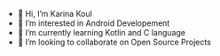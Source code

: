 - 👋 Hi, I’m Karina Koul
- 👀 I’m interested in Android Developement
- 🌱 I’m currently learning Kotlin and C language
- 💞️ I’m looking to collaborate on Open Source Projects

<!---
kkoul19/kkoul19 is a ✨ special ✨ repository because its `README.md` (this file) appears on your GitHub profile.
You can click the Preview link to take a look at your changes.
--->
